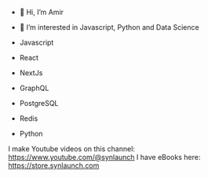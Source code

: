 - 👋 Hi, I’m Amir
- 👀 I’m interested in Javascript, Python and Data Science

- Javascript
- React
- NextJs
- GraphQL
- PostgreSQL
- Redis
- Python

I make Youtube videos on this channel: https://www.youtube.com/@synlaunch
I have eBooks here: https://store.synlaunch.com



